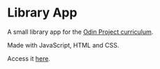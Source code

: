 # Library App
A small library app for the [Odin Project curriculum](https://www.theodinproject.com/courses/javascript/lessons/library).

Made with JavaScript, HTML and CSS.

Access it [here](https://jouchark.github.io/library-app/).
